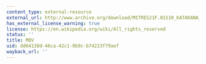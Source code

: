 ```yaml
---
content_type: external-resource
external_url: http://www.archive.org/download/MITRES21F.01S10_KATAKANA_EXERCISES/5a8.mov
has_external_license_warning: true
license: https://en.wikipedia.org/wiki/All_rights_reserved
status: ''
title: MOV
uid: dd64138d-46ca-42c1-9b9c-b74223f79aef
wayback_url: ''
---
```

